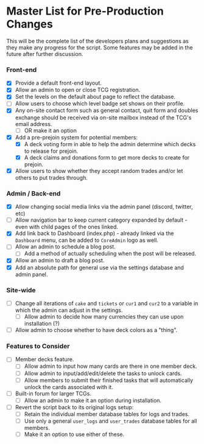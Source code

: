 # Master List for Pre-Production Changes
This will be the complete list of the developers plans and suggestions as they make any progress for the script. Some features may be added in the future after further discussion.

### Front-end
- [x] Provide a default front-end layout.
- [x] Allow an admin to open or close TCG registration.
- [x] Set the levels on the default about page to reflect the database.
- [ ] Allow users to choose which level badge set shows on their profile.
- [x] Any on-site contact form such as general contact, quit form and doubles exchange should be received via on-site mailbox instead of the TCG's email address.
  - [ ] OR make it an option
- [x] Add a pre-prejoin system for potential members:
  - [x] A deck voting form in able to help the admin determine which decks to release for prejoin.
  - [x] A deck claims and donations form to get more decks to create for prejoin.
- [x] Allow users to show whether they accept random trades and/or let others to put trades through.

### Admin / Back-end
- [x] Allow changing social media links via the admin panel (discord, twitter, etc)
- [ ] Allow navigation bar to keep current category expanded by default - even with child pages of the ones linked.
- [x] Add link back to Dashboard (index.php) - already linked via the `Dashboard` menu, can be added to `CoreAdmin` logo as well.
- [ ] Allow an admin to schedule a blog post.
  - [ ] Add a method of actually scheduling when the post will be released.
- [x] Allow an admin to draft a blog post.
- [x] Add an absolute path for general use via the settings database and admin panel.

### Site-wide
- [ ] Change all iterations of `cake` and `tickets` or `cur1` and `cur2` to a variable in which the admin can adjust in the settings.
  - [ ] Allow admin to decide how many currencies they can use upon installation (?)
- [ ] Allow admin to choose whether to have deck colors as a "thing".

### Features to Consider
- [ ] Member decks feature.
  - [ ] Allow admin to input how many cards are there in one member deck.
  - [ ] Allow admin to input/add/edit/delete the tasks to unlock cards.
  - [ ] Allow members to submit their finished tasks that will automatically unlock the cards associated with it.
- [ ] Built-in forum for larger TCGs.
  - [ ] Allow an admin to make it an option during installation.
- [ ] Revert the script back to its original logs setup:
  - [ ] Retain the individual member database tables for logs and trades.
  - [ ] Use only a general `user_logs` and `user_trades` database tables for all members.
  - [ ] Make it an option to use either of these.
